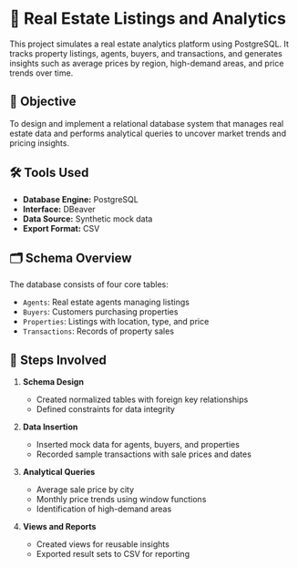 # 🏡 Real Estate Listings and Analytics

This project simulates a real estate analytics platform using PostgreSQL. It tracks property listings, agents, buyers, and transactions, and generates insights such as average prices by region, high-demand areas, and price trends over time.

## 📌 Objective

To design and implement a relational database system that manages real estate data and performs analytical queries to uncover market trends and pricing insights.

## 🛠️ Tools Used

- **Database Engine:** PostgreSQL  
- **Interface:** DBeaver  
- **Data Source:** Synthetic mock data  
- **Export Format:** CSV  

## 🗂️ Schema Overview

The database consists of four core tables:

- `Agents`: Real estate agents managing listings  
- `Buyers`: Customers purchasing properties  
- `Properties`: Listings with location, type, and price  
- `Transactions`: Records of property sales  

## 🧱 Steps Involved

1. **Schema Design**  
   - Created normalized tables with foreign key relationships  
   - Defined constraints for data integrity

2. **Data Insertion**  
   - Inserted mock data for agents, buyers, and properties  
   - Recorded sample transactions with sale prices and dates

3. **Analytical Queries**  
   - Average sale price by city  
   - Monthly price trends using window functions  
   - Identification of high-demand areas

4. **Views and Reports**  
   - Created views for reusable insights  
   - Exported result sets to CSV for reporting
